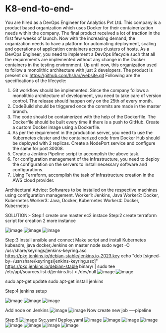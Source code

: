 # K8-end-to-end-
You are hired as a DevOps Engineer for Analytics Pvt Ltd. This company is a product based organization which uses Docker for their containerization needs within the company. The final product received a lot of traction in the first few weeks of launch. Now with the increasing demand, the organization needs to have a platform for automating deployment, scaling and operations of application containers across clusters of hosts. As a DevOps Engineer, you need to implement a DevOps lifecycle such that all the requirements are implemented without any change in the Docker containers in the testing environment.
 Up until now, this organization used to follow a monolithic architecture with just 2 developers. 
The product is present on: https://github.com/hshar/website.git Following are the specifications of the lifecycle: 
1. Git workflow should be implemented. Since the company follows a monolithic architecture of development, you need to take care of version control. The release should happen only on the 25th of every month. 
2. CodeBuild should be triggered once the commits are made in the master branch.
 3. The code should be containerized with the help of the Dockerfile. The Dockerfile should be built every time if there is a push to GitHub. Create a custom Docker image using a Dockerfile.
 4. As per the requirement in the production server, you need to use the Kubernetes cluster and the containerized code from Docker Hub should be deployed with 2 replicas. Create a NodePort service and configure the same for port 30008.
 5. Create a Jenkins Pipeline script to accomplish the above task. 
6. For configuration management of the infrastructure, you need to deploy the configuration on the servers to install necessary software and configurations.
 7. Using Terraform, accomplish the task of infrastructure creation in the AWS cloud provider. 

Architectural Advice: Softwares to be installed on the respective machines using configuration management.
 Worker1: Jenkins, Java
 Worker2: Docker, Kubernetes 
 Worker3: Java, Docker, Kubernetes 
 Worker4: Docker, Kubernetes

SOLUTION:-
Step:1 create one master ec2 instace 
Step:2 create terraform script for creation 2 more instance 
 
![image](https://github.com/ROHIT9417/K8-end-to-end-/assets/120156674/0112ed43-2f38-4f33-b851-98b23aa6e2e9)
![image](https://github.com/ROHIT9417/K8-end-to-end-/assets/120156674/106cc838-cb67-4d29-be70-2e0a6952718e)
![image](https://github.com/ROHIT9417/K8-end-to-end-/assets/120156674/5f27928f-b431-44e0-a8f3-d110aa37224d)

Step:3 install ansible and connect 
Make script and install Kubernetes kubeadm, java docker,Jenkins on master node
sudo wget -O /usr/share/keyrings/jenkins-keyring.asc \
  https://pkg.jenkins.io/debian-stable/jenkins.io-2023.key
echo "deb [signed-by=/usr/share/keyrings/jenkins-keyring.asc]" \
  https://pkg.jenkins.io/debian-stable binary/ | sudo tee \
  /etc/apt/sources.list.d/jenkins.list > /dev/null
  ![image](https://github.com/ROHIT9417/K8-end-to-end-/assets/120156674/c7f76dde-3a1b-4764-b707-46665dab203a)
  ![image](https://github.com/ROHIT9417/K8-end-to-end-/assets/120156674/623d81ff-dfe2-410b-8547-140d8034ca3a)
  
sudo apt-get update
sudo apt-get install jenkins

 Step:4 jenkins setup 
 
 ![image](https://github.com/ROHIT9417/K8-end-to-end-/assets/120156674/f1388708-28d4-4f6a-a3b2-2111c2670001)
 ![image](https://github.com/ROHIT9417/K8-end-to-end-/assets/120156674/4f373378-f900-441a-8a91-2ca3820c2cce)
 ![image](https://github.com/ROHIT9417/K8-end-to-end-/assets/120156674/289bc5fb-b887-4196-a7bd-5c2da2f61603)
 
Add node on Jenkins
 ![image](https://github.com/ROHIT9417/K8-end-to-end-/assets/120156674/945bdca2-5250-46df-849d-06b4f8df4032)
 ![image](https://github.com/ROHIT9417/K8-end-to-end-/assets/120156674/b06c8551-41c2-4b35-bfd3-c28db7e51c9a)
Now create new job ---pipeline

Step:5
![image](https://github.com/ROHIT9417/K8-end-to-end-/assets/120156674/13eb5021-76ba-44c8-8d15-21f0021e9cb5)
Svc.yaml
Deploy.yaml
![image](https://github.com/ROHIT9417/K8-end-to-end-/assets/120156674/039cf641-f9a6-4f15-bedf-031e134e1bdd)
![image](https://github.com/ROHIT9417/K8-end-to-end-/assets/120156674/3e918bc3-a1e3-4f11-b667-5abdb44895f1)
![image](https://github.com/ROHIT9417/K8-end-to-end-/assets/120156674/b31f2bfa-de7f-4680-811c-b2aba369b0c2)
  ![image](https://github.com/ROHIT9417/K8-end-to-end-/assets/120156674/f5952b76-306d-4077-a8ea-8e89c66c7f18)
  ![image](https://github.com/ROHIT9417/K8-end-to-end-/assets/120156674/bba2d3b1-6b50-4d16-9589-3c2caf32ab6e)
  ![image](https://github.com/ROHIT9417/K8-end-to-end-/assets/120156674/5b795002-df31-4b4b-9398-b4dc0b408170)
  ![image](https://github.com/ROHIT9417/K8-end-to-end-/assets/120156674/af46b782-e454-43ee-8fe9-8ccd5e4e91b0)
  ![image](https://github.com/ROHIT9417/K8-end-to-end-/assets/120156674/ddb7433f-bb83-42f3-a3bf-14df2fdf6a2c)








 
 
 
 
 
 


